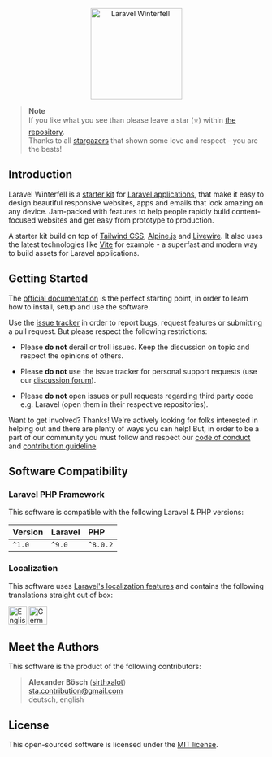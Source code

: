 <p align="center">
    <img src="./art/logo.svg" alt="Laravel Winterfell" width="180px" height="180px" />
</p>

> **Note**  
> If you like what you see than please leave a star (⭐) within
> [the repository].  
> Thanks to all [stargazers] that shown some love and respect - you are the bests!

Introduction
--------------------------------------------------------------------------------

Laravel Winterfell is a [starter kit] for [Laravel applications], 
that make it easy to design beautiful responsive websites, apps
and emails that look amazing on any device. Jam-packed with
features to help people rapidly build content-focused websites
and get easy from prototype to production.

A starter kit build on top of [Tailwind CSS], [Alpine.js] and 
[Livewire]. It also uses the latest technologies like [Vite] for 
example - a superfast and modern way to build assets for Laravel 
applications.

Getting Started
--------------------------------------------------------------------------------

The [official documentation] is the perfect starting point, in 
order to learn how to install, setup and use the software.

Use the [issue tracker] in order to report bugs, request features 
or submitting a pull request. But please respect the following 
restrictions:

- Please **do not** derail or troll issues. Keep the discussion on topic and 
  respect the opinions of others.

- Please **do not** use the issue tracker for personal support requests 
  (use our [discussion forum]).

- Please **do not** open issues or pull requests regarding third party code 
  e.g. Laravel (open them in their respective repositories).

Want to get involved? Thanks! We're actively looking for folks 
interested in helping out and there are plenty of ways you can help! 
But, in order to be a part of our community you must follow and respect 
our [code of conduct] and [contribution guideline].

Software Compatibility
--------------------------------------------------------------------------------

### Laravel PHP Framework

This software is compatible with the following Laravel & PHP 
versions:

**Version**         | **Laravel** | **PHP**
:------------------ |:------------| :--------------
`^1.0`              | `^9.0`      | `^8.0.2`

### Localization

This software uses [Laravel's localization features][laravel localization] 
and contains the following translations straight out of box:

<img src="https://flagicons.lipis.dev/flags/4x3/us.svg" alt="English" title="en" width="36" height="36" /> <img src="https://flagicons.lipis.dev/flags/4x3/de.svg" alt="German" title="de" width="36" height="36" />

Meet the Authors
--------------------------------------------------------------------------------

This software is the product of the following contributors:

> **Alexander Bösch** 
> ([sirthxalot](https://github.com/sirthxalot))  
> <sta.contribution@gmail.com>  
> deutsch, english

License
--------------------------------------------------------------------------------

This open-sourced software is licensed under the [MIT license](./LICENSE.md).

<!-- -------------------------- that's all folks! -------------------------- -->

[alpine.js]:                https://alpinejs.dev/
[laravel applications]:     https://laravel.com/docs/9.x
[starter kit]:              https://laravel.com/docs/9.x/starter-kits
[laravel localization]:     https://laravel.com/docs/9.x/localization#main-content
[livewire]:                 https://laravel-livewire.com/
[vite]:                     https://laravel-vite.dev/
[tailwind css]:             https://tailwindcss.com/

[official documentation]:   https://sirthxalot.github.io/laravel-winterfell/
[issue tracker]:            https://github.com/sirthxalot/laravel-winterfell/issues/
[discussion forum]:         https://github.com/sirthxalot/laravel-winterfell/discussions/
[stargazers]:               https://sirthxalot.github.io/laravel-winterfell/stargazers/
[the repository]:           https://sirthxalot.github.io/laravel-winterfell/
[code of conduct]:          ./.github/CODE_OF_CONDUCT.md
[contribution guideline]:   ./.github/CONTRIBUTING.md
